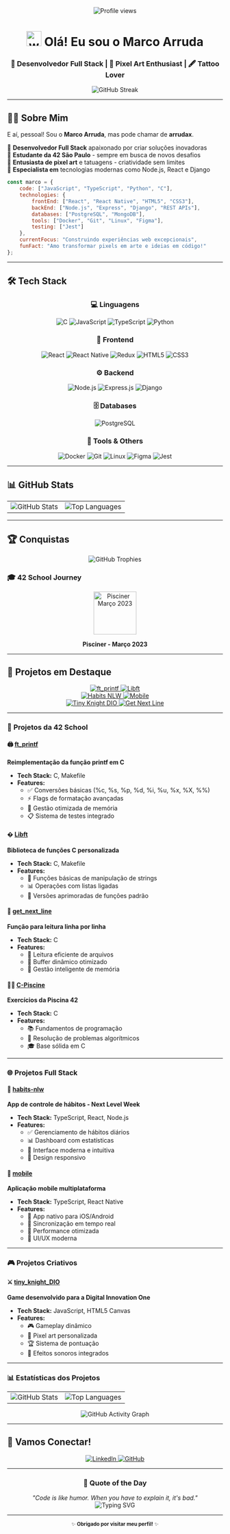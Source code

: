 <!-- Banner -->
<div align="center">
  <img src="https://komarev.com/ghpvc/?username=arrudax&label=Profile%20views&color=0e75b6&style=flat" alt="Profile views" />
</div>

<!-- Header -->
<h1 align="center">
  <img src="https://media.giphy.com/media/hvRJCLFzcasrR4ia7z/giphy.gif" width="35px" alt="waving hand"/>
  Olá! Eu sou o Marco Arruda
</h1>

<h3 align="center">🚀 Desenvolvedor Full Stack | 🎨 Pixel Art Enthusiast | 🖋️ Tattoo Lover</h3>

<div align="center">
  <img src="https://github-readme-streak-stats.herokuapp.com/?user=arrudax&theme=dark&hide_border=true" alt="GitHub Streak"/>
</div>

---

## 👨‍💻 Sobre Mim

E aí, pessoal! Sou o **Marco Arruda**, mas pode chamar de **arrudax**. 

🔹 **Desenvolvedor Full Stack** apaixonado por criar soluções inovadoras  
🔹 **Estudante da 42 São Paulo** - sempre em busca de novos desafios  
🔹 **Entusiasta de pixel art** e tatuagens - criatividade sem limites  
🔹 **Especialista em** tecnologias modernas como Node.js, React e Django  

```javascript
const marco = {
    code: ["JavaScript", "TypeScript", "Python", "C"],
    technologies: {
        frontEnd: ["React", "React Native", "HTML5", "CSS3"],
        backEnd: ["Node.js", "Express", "Django", "REST APIs"],
        databases: ["PostgreSQL", "MongoDB"],
        tools: ["Docker", "Git", "Linux", "Figma"],
        testing: ["Jest"]
    },
    currentFocus: "Construindo experiências web excepcionais",
    funFact: "Amo transformar pixels em arte e ideias em código!"
};
```

---

## 🛠️ Tech Stack

<div align="center">

### 💻 Linguagens
![C](https://img.shields.io/badge/C-00599C?style=for-the-badge&logo=c&logoColor=white)
![JavaScript](https://img.shields.io/badge/JavaScript-F7DF1E?style=for-the-badge&logo=javascript&logoColor=black)
![TypeScript](https://img.shields.io/badge/TypeScript-007ACC?style=for-the-badge&logo=typescript&logoColor=white)
![Python](https://img.shields.io/badge/Python-3776AB?style=for-the-badge&logo=python&logoColor=white)

### 🎨 Frontend
![React](https://img.shields.io/badge/React-20232A?style=for-the-badge&logo=react&logoColor=61DAFB)
![React Native](https://img.shields.io/badge/React_Native-20232A?style=for-the-badge&logo=react&logoColor=61DAFB)
![Redux](https://img.shields.io/badge/Redux-593D88?style=for-the-badge&logo=redux&logoColor=white)
![HTML5](https://img.shields.io/badge/HTML5-E34F26?style=for-the-badge&logo=html5&logoColor=white)
![CSS3](https://img.shields.io/badge/CSS3-1572B6?style=for-the-badge&logo=css3&logoColor=white)

### ⚙️ Backend
![Node.js](https://img.shields.io/badge/Node.js-43853D?style=for-the-badge&logo=node.js&logoColor=white)
![Express.js](https://img.shields.io/badge/Express.js-404D59?style=for-the-badge)
![Django](https://img.shields.io/badge/Django-092E20?style=for-the-badge&logo=django&logoColor=white)

### 🗄️ Databases
![PostgreSQL](https://img.shields.io/badge/PostgreSQL-316192?style=for-the-badge&logo=postgresql&logoColor=white)

### 🔧 Tools & Others
![Docker](https://img.shields.io/badge/Docker-2496ED?style=for-the-badge&logo=docker&logoColor=white)
![Git](https://img.shields.io/badge/Git-F05032?style=for-the-badge&logo=git&logoColor=white)
![Linux](https://img.shields.io/badge/Linux-FCC624?style=for-the-badge&logo=linux&logoColor=black)
![Figma](https://img.shields.io/badge/Figma-F24E1E?style=for-the-badge&logo=figma&logoColor=white)
![Jest](https://img.shields.io/badge/Jest-323330?style=for-the-badge&logo=Jest&logoColor=white)

</div>

---

## 📊 GitHub Stats

<div align="center">
  <table>
    <tr>
      <td>
        <img src="https://github-readme-stats.vercel.app/api?username=arrudax&show_icons=true&theme=dark&hide_border=true&count_private=true" alt="GitHub Stats"/>
      </td>
      <td>
        <img src="https://github-readme-stats.vercel.app/api/top-langs/?username=arrudax&layout=compact&theme=dark&hide_border=true" alt="Top Languages"/>
      </td>
    </tr>
  </table>
</div>

---

## 🏆 Conquistas

<div align="center">
  <img src="https://github-profile-trophy.vercel.app/?username=arrudax&theme=discord&no-frame=true&no-bg=true&margin-w=4&row=1" alt="GitHub Trophies"/>
</div>

### 🎓 42 School Journey
<div align="center">
  <a href="https://nadei.42sp.org.br/">
    <img src="https://nadei.42sp.org.br/img/InsigneaP3.png" alt="Pisciner Março 2023" height="100" width="100"/>
  </a>
  <p><strong>Pisciner - Março 2023</strong></p>
</div>

---

## 🚀 Projetos em Destaque

<div align="center">
  <a href="https://github.com/arrudax/printf">
    <img src="https://github-readme-stats.vercel.app/api/pin/?username=arrudax&repo=printf&theme=dark&hide_border=true" alt="ft_printf"/>
  </a>
  <a href="https://github.com/arrudax/Libft">
    <img src="https://github-readme-stats.vercel.app/api/pin/?username=arrudax&repo=Libft&theme=dark&hide_border=true" alt="Libft"/>
  </a>
</div>

<div align="center">
  <a href="https://github.com/arrudax/habits-nlw">
    <img src="https://github-readme-stats.vercel.app/api/pin/?username=arrudax&repo=habits-nlw&theme=dark&hide_border=true" alt="Habits NLW"/>
  </a>
  <a href="https://github.com/arrudax/mobile">
    <img src="https://github-readme-stats.vercel.app/api/pin/?username=arrudax&repo=mobile&theme=dark&hide_border=true" alt="Mobile"/>
  </a>
</div>

<div align="center">
  <a href="https://github.com/arrudax/tiny_knight_DIO">
    <img src="https://github-readme-stats.vercel.app/api/pin/?username=arrudax&repo=tiny_knight_DIO&theme=dark&hide_border=true" alt="Tiny Knight DIO"/>
  </a>
  <a href="https://github.com/arrudax/get_next_line">
    <img src="https://github-readme-stats.vercel.app/api/pin/?username=arrudax&repo=get_next_line&theme=dark&hide_border=true" alt="Get Next Line"/>
  </a>
</div>

---

### 🎯 **Projetos da 42 School**

#### 🖨️ [ft_printf](https://github.com/arrudax/printf)
**Reimplementação da função printf em C**
- **Tech Stack:** C, Makefile
- **Features:** 
  - ✅ Conversões básicas (%c, %s, %p, %d, %i, %u, %x, %X, %%)
  - ⚡ Flags de formatação avançadas
  - 🧠 Gestão otimizada de memória
  - 📋 Sistema de testes integrado

#### � [Libft](https://github.com/arrudax/Libft) 
**Biblioteca de funções C personalizada**
- **Tech Stack:** C, Makefile
- **Features:**
  - 🔧 Funções básicas de manipulação de strings
  - 📊 Operações com listas ligadas
  - 🎯 Versões aprimoradas de funções padrão

#### 📖 [get_next_line](https://github.com/arrudax/get_next_line)
**Função para leitura linha por linha**
- **Tech Stack:** C
- **Features:**
  - 📄 Leitura eficiente de arquivos
  - 🔄 Buffer dinâmico otimizado
  - 💾 Gestão inteligente de memória

#### 🏊‍♂️ [C-Piscine](https://github.com/arrudax/C-Piscine)
**Exercícios da Piscina 42**
- **Tech Stack:** C
- **Features:**
  - 📚 Fundamentos de programação
  - 🧩 Resolução de problemas algorítmicos
  - 🎓 Base sólida em C

---

### 🌐 **Projetos Full Stack**

#### 📱 [habits-nlw](https://github.com/arrudax/habits-nlw)
**App de controle de hábitos - Next Level Week**
- **Tech Stack:** TypeScript, React, Node.js
- **Features:**
  - ✅ Gerenciamento de hábitos diários
  - 📊 Dashboard com estatísticas
  - 🎨 Interface moderna e intuitiva
  - 📱 Design responsivo

#### 📲 [mobile](https://github.com/arrudax/mobile)
**Aplicação mobile multiplataforma**
- **Tech Stack:** TypeScript, React Native
- **Features:**
  - 📱 App nativo para iOS/Android
  - 🔄 Sincronização em tempo real
  - 🎯 Performance otimizada
  - 🎨 UI/UX moderna

---

### 🎮 **Projetos Criativos**

#### ⚔️ [tiny_knight_DIO](https://github.com/arrudax/tiny_knight_DIO)
**Game desenvolvido para a Digital Innovation One**
- **Tech Stack:** JavaScript, HTML5 Canvas
- **Features:**
  - 🎮 Gameplay dinâmico
  - 🎨 Pixel art personalizada
  - 🏆 Sistema de pontuação
  - 🎵 Efeitos sonoros integrados

---

### 📊 **Estatísticas dos Projetos**

<div align="center">
  <table>
    <tr>
      <td>
        <img src="https://github-readme-stats.vercel.app/api?username=arrudax&show_icons=true&theme=dark&hide_border=true&count_private=true" alt="GitHub Stats"/>
      </td>
      <td>
        <img src="https://github-readme-stats.vercel.app/api/top-langs/?username=arrudax&layout=compact&theme=dark&hide_border=true" alt="Top Languages"/>
      </td>
    </tr>
  </table>
</div>

<div align="center">
  <img src="https://github-readme-activity-graph.vercel.app/graph?username=arrudax&bg_color=0D1117&color=6CE3F7&line=6CE3F7&point=FFFFFF&hide_border=true" alt="GitHub Activity Graph"/>
</div>

---

## 🤝 Vamos Conectar!

<div align="center">
  <a href="https://linkedin.com/in/arrudax" target="_blank">
    <img src="https://img.shields.io/badge/LinkedIn-0077B5?style=for-the-badge&logo=linkedin&logoColor=white" alt="LinkedIn"/>
  </a>
  <a href="https://github.com/arrudax" target="_blank">
    <img src="https://img.shields.io/badge/GitHub-100000?style=for-the-badge&logo=github&logoColor=white" alt="GitHub"/>
  </a>
</div>

---

<div align="center">
  <h3>💭 Quote of the Day</h3>
  <em>"Code is like humor. When you have to explain it, it's bad."</em>
</div>

<div align="center">
  <img src="https://readme-typing-svg.herokuapp.com?font=Fira+Code&size=18&duration=4000&pause=1000&color=6CE3F7&center=true&vCenter=true&width=500&lines=Full+Stack+Developer;42+School+Student;Pixel+Art+Enthusiast;Always+Learning+New+Technologies" alt="Typing SVG"/>
</div>

---

<div align="center">
  <sub>✨ <strong>Obrigado por visitar meu perfil!</strong> ✨</sub>
</div>
